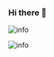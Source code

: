 ### Hi there 👋

![info](https://github-readme-stats-eight-theta.vercel.app/api?username=SunYong0821&show_icons=true&count_private=true&theme=default_repocard)

![info](https://github-readme-stats-eight-theta.vercel.app/api/top-langs/?username=SunYong0821&layout=compact)

